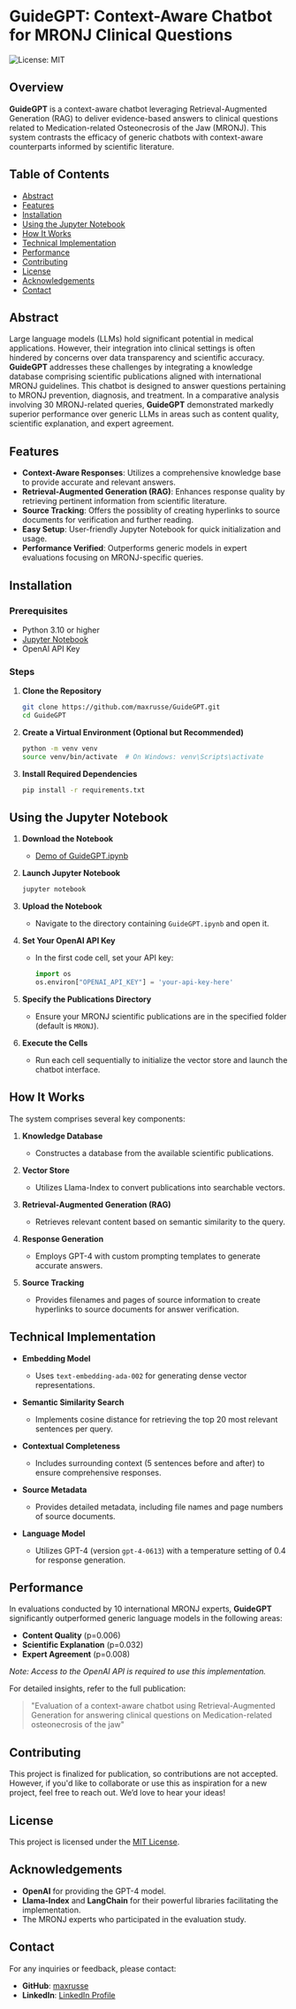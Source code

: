 # GuideGPT: Context-Aware Chatbot for MRONJ Clinical Questions

![License: MIT](https://img.shields.io/badge/License-MIT-yellow.svg)

## Overview

**GuideGPT** is a context-aware chatbot leveraging Retrieval-Augmented Generation (RAG) to deliver evidence-based answers to clinical questions related to Medication-related Osteonecrosis of the Jaw (MRONJ). This system contrasts the efficacy of generic chatbots with context-aware counterparts informed by scientific literature.

## Table of Contents

- [Abstract](#abstract)
- [Features](#features)
- [Installation](#installation)
- [Using the Jupyter Notebook](#using-the-jupyter-notebook)
- [How It Works](#how-it-works)
- [Technical Implementation](#technical-implementation)
- [Performance](#performance)
- [Contributing](#contributing)
- [License](#license)
- [Acknowledgements](#acknowledgements)
- [Contact](#contact)

## Abstract

Large language models (LLMs) hold significant potential in medical applications. However, their integration into clinical settings is often hindered by concerns over data transparency and scientific accuracy. **GuideGPT** addresses these challenges by integrating a knowledge database comprising  scientific publications aligned with international MRONJ guidelines. This chatbot is designed to answer questions pertaining to MRONJ prevention, diagnosis, and treatment. In a comparative analysis involving 30 MRONJ-related queries, **GuideGPT** demonstrated markedly superior performance over generic LLMs in areas such as content quality, scientific explanation, and expert agreement.

## Features

- **Context-Aware Responses**: Utilizes a comprehensive knowledge base to provide accurate and relevant answers.
- **Retrieval-Augmented Generation (RAG)**: Enhances response quality by retrieving pertinent information from scientific literature.
- **Source Tracking**: Offers the possiblity of creating hyperlinks to source documents for verification and further reading.
- **Easy Setup**: User-friendly Jupyter Notebook for quick initialization and usage.
- **Performance Verified**: Outperforms generic models in expert evaluations focusing on MRONJ-specific queries.

## Installation

### Prerequisites

- Python 3.10 or higher
- [Jupyter Notebook](https://jupyter.org/install)
- OpenAI API Key

### Steps

1. **Clone the Repository**
    ```bash
    git clone https://github.com/maxrusse/GuideGPT.git
    cd GuideGPT
    ```

2. **Create a Virtual Environment (Optional but Recommended)**
    ```bash
    python -m venv venv
    source venv/bin/activate  # On Windows: venv\Scripts\activate
    ```

3. **Install Required Dependencies**
    ```bash
    pip install -r requirements.txt
    ```

## Using the Jupyter Notebook

1. **Download the Notebook**
    - [Demo of GuideGPT.ipynb](GuideGPT.ipynb)

2. **Launch Jupyter Notebook**
    ```bash
    jupyter notebook
    ```

3. **Upload the Notebook**
    - Navigate to the directory containing `GuideGPT.ipynb` and open it.

4. **Set Your OpenAI API Key**
    - In the first code cell, set your API key:
        ```python
        import os
        os.environ["OPENAI_API_KEY"] = 'your-api-key-here'
        ```

5. **Specify the Publications Directory**
    - Ensure your MRONJ scientific publications are in the specified folder (default is `MRONJ`).

6. **Execute the Cells**
    - Run each cell sequentially to initialize the vector store and launch the chatbot interface.

## How It Works

The system comprises several key components:

1. **Knowledge Database**
    - Constructes a database from the available scientific publications.

2. **Vector Store**
    - Utilizes Llama-Index to convert publications into searchable vectors.

3. **Retrieval-Augmented Generation (RAG)**
    - Retrieves relevant content based on semantic similarity to the query.

4. **Response Generation**
    - Employs GPT-4 with custom prompting templates to generate accurate answers.

5. **Source Tracking**
    - Provides filenames and pages of source information to create hyperlinks to source documents for answer verification.

## Technical Implementation

- **Embedding Model**
    - Uses `text-embedding-ada-002` for generating dense vector representations.

- **Semantic Similarity Search**
    - Implements cosine distance for retrieving the top 20 most relevant sentences per query.

- **Contextual Completeness**
    - Includes surrounding context (5 sentences before and after) to ensure comprehensive responses.

- **Source Metadata**
    - Provides detailed metadata, including file names and page numbers of source documents.

- **Language Model**
    - Utilizes GPT-4 (version `gpt-4-0613`) with a temperature setting of 0.4 for response generation.

## Performance

In evaluations conducted by 10 international MRONJ experts, **GuideGPT** significantly outperformed generic language models in the following areas:

- **Content Quality** (p=0.006)
- **Scientific Explanation** (p=0.032)
- **Expert Agreement** (p=0.008)

*Note: Access to the OpenAI API is required to use this implementation.*

For detailed insights, refer to the full publication: 
> "Evaluation of a context-aware chatbot using Retrieval-Augmented Generation for answering clinical questions on Medication-related osteonecrosis of the jaw"

## Contributing

This project is finalized for publication, so contributions are not accepted. 
However, if you'd like to collaborate or use this as inspiration for a new project, feel free to reach out. 
We’d love to hear your ideas!

## License

This project is licensed under the [MIT License](LICENSE).

## Acknowledgements

- **OpenAI** for providing the GPT-4 model.
- **Llama-Index** and **LangChain** for their powerful libraries facilitating the implementation.
- The MRONJ experts who participated in the evaluation study.

## Contact

For any inquiries or feedback, please contact:
- **GitHub**: [maxrusse](https://github.com/maxrusse)
- **LinkedIn**: [LinkedIn Profile](https://www.linkedin.com/in/maximilian-russe-3a83a42a6)

